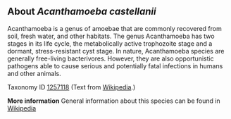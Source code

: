 **About *Acanthamoeba castellanii***
-------------------------
Acanthamoeba is a genus of amoebae that are commonly recovered from soil, fresh water, and other habitats. The genus Acanthamoeba has two stages in its life cycle, the metabolically active trophozoite stage and a dormant, stress-resistant cyst stage. In nature, Acanthamoeba species are generally free-living bacterivores. However, they are also opportunistic pathogens able to cause serious and potentially fatal infections in humans and other animals.

Taxonomy ID [1257118](https://www.uniprot.org/taxonomy/1257118)
(Text from [Wikipedia](https://en.wikipedia.org/).)

**More information**
General information about this species can be found in [Wikipedia](https://en.wikipedia.org/wiki/Acanthamoeba)
